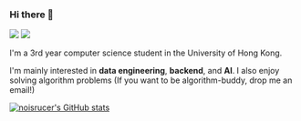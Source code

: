 ### Hi there 👋

<!--
**noisrucer/noisrucer** is a ✨ _special_ ✨ repository because its `README.md` (this file) appears on your GitHub profile.

Here are some ideas to get you started:

- 🔭 I’m currently working on ...
- 🌱 I’m currently learning ...
- 👯 I’m looking to collaborate on ...
- 🤔 I’m looking for help with ...
- 💬 Ask me about ...
- 📫 How to reach me: ...
- 😄 Pronouns: ...
- ⚡ Fun fact: ...
-->
<a href="https://noisrucer.github.io/" target="_blank"><img src="https://img.shields.io/badge/Blog-428813?style=&logo=GitHub Pages&logoColor=black"/></a>
<a href="mailto:changjin9792@gmail.com"><img src="https://img.shields.io/badge/changjinlee-EA4335?style=flat-square&logo=Gmail&logoColor=white&link=mailto:changjin9792@gmail.com"/></a>

I'm a 3rd year computer science student in the University of Hong Kong.

I'm mainly interested in **data engineering**, **backend**, and **AI**. I also enjoy solving algorithm problems (If you want to be algorithm-buddy, drop me an email!)



<!-- ![noisrucer's GitHub stats](https://github-readme-stats.vercel.app/api?username=noisrucer&show_icons=true&theme=monokai) -->
[![noisrucer's GitHub stats](https://github-readme-stats-wheat-two.vercel.app/api?username=noisrucer)](https://github.com/noisrucer/github-readme-stats)
